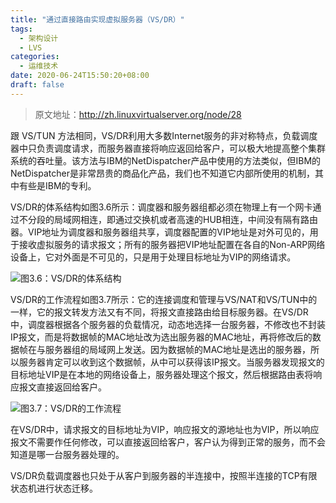 ```yaml
---
title: "通过直接路由实现虚拟服务器（VS/DR）"
tags:
  - 架构设计
  - LVS
categories:
  - 运维技术
date: 2020-06-24T15:50:20+08:00
draft: false
---
```


> 原文地址：http://zh.linuxvirtualserver.org/node/28

跟 VS/TUN 方法相同，VS/DR利用大多数Internet服务的非对称特点，负载调度器中只负责调度请求，而服务器直接将响应返回给客户，可以极大地提高整个集群系统的吞吐量。该方法与IBM的NetDispatcher产品中使用的方法类似，但IBM的NetDispatcher是非常昂贵的商品化产品，我们也不知道它内部所使用的机制，其中有些是IBM的专利。

VS/DR的体系结构如图3.6所示：调度器和服务器组都必须在物理上有一个网卡通过不分段的局域网相连，即通过交换机或者高速的HUB相连，中间没有隔有路由器。VIP地址为调度器和服务器组共享，调度器配置的VIP地址是对外可见的，用于接收虚拟服务的请求报文；所有的服务器把VIP地址配置在各自的Non-ARP网络设备上，它对外面是不可见的，只是用于处理目标地址为VIP的网络请求。

![图3.6：VS/DR的体系结构](https://blog-1252438081.cos.ap-shanghai.myqcloud.com/img/vs-dr.jpg)

VS/DR的工作流程如图3.7所示：它的连接调度和管理与VS/NAT和VS/TUN中的一样，它的报文转发方法又有不同，将报文直接路由给目标服务器。在VS/DR中，调度器根据各个服务器的负载情况，动态地选择一台服务器，不修改也不封装IP报文，而是将数据帧的MAC地址改为选出服务器的MAC地址，再将修改后的数据帧在与服务器组的局域网上发送。因为数据帧的MAC地址是选出的服务器，所以服务器肯定可以收到这个数据帧，从中可以获得该IP报文。当服务器发现报文的目标地址VIP是在本地的网络设备上，服务器处理这个报文，然后根据路由表将响应报文直接返回给客户。

![图3.7：VS/DR的工作流程](https://blog-1252438081.cos.ap-shanghai.myqcloud.com/img/vs-dr-flow.jpg)

在VS/DR中，请求报文的目标地址为VIP，响应报文的源地址也为VIP，所以响应报文不需要作任何修改，可以直接返回给客户，客户认为得到正常的服务，而不会知道是哪一台服务器处理的。

VS/DR负载调度器也只处于从客户到服务器的半连接中，按照半连接的TCP有限状态机进行状态迁移。